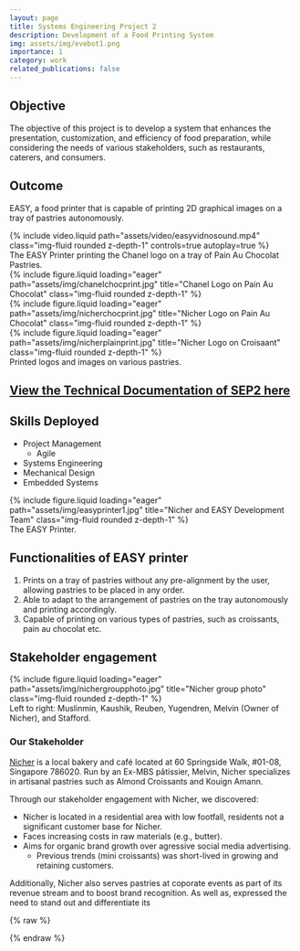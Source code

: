 ```yaml
---
layout: page
title: Systems Engineering Project 2
description: Development of a Food Printing System
img: assets/img/evebot1.png
importance: 1
category: work
related_publications: false
---
```


<!-- Describe the objective of SEP2 -->
## Objective
The objective of this project is to develop a system that enhances the presentation, customization, and efficiency of food preparation, while considering the needs of various stakeholders, such as restaurants, caterers, and consumers.

## Outcome
EASY, a food printer that is capable of printing 2D graphical images on a tray of pastries autonomously.

<!-- To give your project a background in the portfolio page, just add the img tag to the front matter like so:

    ---
    layout: page
    title: project
    description: a project with a background image
    img: /assets/img/12.jpg
    --- -->

<!-- Video of EASY in operation -->
<div class="videorow">
    <div class="col-sm mt-3 mt-md-0">
        {% include video.liquid path="assets/video/easyvidnosound.mp4" class="img-fluid rounded z-depth-1" controls=true autoplay=true %}
    </div>
</div>
<!-- Caption of EASY video -->
<div class="caption">
    The EASY Printer printing the Chanel logo on a tray of Pain Au Chocolat Pastries.
</div>


<!-- Show photo of the output of the Chanel logo and other prints -->
<div class="row">
    <div class="col-sm mt-3 mt-md-0">
        {% include figure.liquid loading="eager" path="assets/img/chanelchocprint.jpg" title="Chanel Logo on Pain Au Chocolat" class="img-fluid rounded z-depth-1" %}
    </div>
    <div class="col-sm mt-3 mt-md-0">
        {% include figure.liquid loading="eager" path="assets/img/nicherchocprint.jpg" title="Nicher Logo on Pain Au Chocolat" class="img-fluid rounded z-depth-1" %}
    </div>
    <div class="col-sm mt-3 mt-md-0">
        {% include figure.liquid loading="eager" path="assets/img/nicherplainprint.jpg" title="Nicher Logo on Croisaant" class="img-fluid rounded z-depth-1" %}
    </div>
</div>
<div class="caption">
    Printed logos and images on various pastries.
</div>


<!-- SEP2 Technical Documentation Section -->
## [View the Technical Documentation of SEP2 here](https://reubenlow.github.io/blog/2024/sep2docs/)


<!-- Skills Deployed -->
## Skills Deployed
- Project Management
    - Agile
- Systems Engineering
- Mechanical Design
- Embedded Systems


<!-- Photo of EASY printer -->
<div class="row">
    <div class="col-sm mt-3 mt-md-0">
        {% include figure.liquid loading="eager" path="assets/img/easyprinter1.jpg" title="Nicher and EASY Development Team" class="img-fluid rounded z-depth-1" %}
    </div>
</div>
<div class="caption">
    The EASY Printer.
</div>

<!-- Functionalities of EASY printer -->
## Functionalities of EASY printer
1. Prints on a tray of pastries without any pre-alignment by the user, allowing pastries to be placed in any order.
2. Able to adapt to the arrangement of pastries on the tray autonomously and printing accordingly.
3. Capable of printing on various types of pastries, such as croissants, pain au chocolat etc.

<!-- Stakeholder engagement -->
## Stakeholder engagement

<div class="row">
    <div class="col-sm mt-3 mt-md-0">
        {% include figure.liquid loading="eager" path="assets/img/nichergroupphoto.jpg" title="Nicher group photo" class="img-fluid rounded z-depth-1" %}
    </div>
</div>
<div class="caption">
    Left to right: Muslinmin, Kaushik, Reuben, Yugendren, Melvin (Owner of Nicher), and Stafford.
</div>

### Our Stakeholder
[Nicher](https://nicher.com.sg/) is a local bakery and café located at 60 Springside Walk, #01-08, Singapore 786020. Run by an Ex-MBS pâtissier, Melvin, Nicher specializes in artisanal pastries such as Almond Croissants and Kouign Amann.

Through our stakeholder engagement with Nicher, we discovered:
- Nicher is located in a residential area with low footfall, residents not a significant customer base for Nicher.
- Faces increasing costs in raw materials (e.g., butter).
- Aims for organic brand growth over agressive social media advertising.
    - Previous trends (mini croissants) was short-lived in growing and retaining customers.

Additionally, Nicher also serves pastries at coporate events as part of its revenue stream and to boost brand recognition. As well as, expressed the need to stand out and differentiate its 



{% raw %}


{% endraw %}
